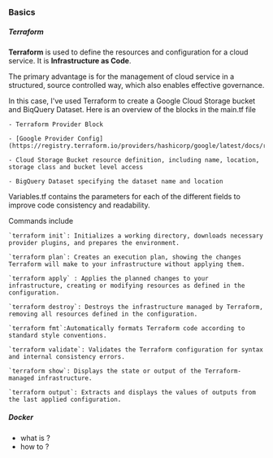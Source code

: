 ### Basics 

##### Terraform 

**Terraform** is used to define the resources and configuration for a cloud service. It is **Infrastructure as Code**.

The primary advantage is for the management of cloud service in a structured, source controlled way, which also enables effective governance.

In this case, I've used Terraform to create a Google Cloud Storage bucket and BiqQuery Dataset. Here is an overview of the blocks in the main.tf file 

    - Terraform Provider Block 

    - [Google Provider Config](https://registry.terraform.io/providers/hashicorp/google/latest/docs/resources/storage_bucket)

    - Cloud Storage Bucket resource definition, including name, location,  storage class and bucket level access

    - BigQuery Dataset specifying the dataset name and location

Variables.tf contains the parameters for each of the different fields to improve code consistency and readability.

Commands include 

    `terraform init`: Initializes a working directory, downloads necessary provider plugins, and prepares the environment.

    `terraform plan`: Creates an execution plan, showing the changes Terraform will make to your infrastructure without applying them.

    `terraform apply` : Applies the planned changes to your infrastructure, creating or modifying resources as defined in the configuration.

    `terraform destroy`: Destroys the infrastructure managed by Terraform, removing all resources defined in the configuration.

    `terraform fmt`:Automatically formats Terraform code according to standard style conventions.

    `terraform validate`: Validates the Terraform configuration for syntax and internal consistency errors.

    `terraform show`: Displays the state or output of the Terraform-managed infrastructure.

    `terraform output`: Extracts and displays the values of outputs from the last applied configuration.


##### Docker 
- what is ? 
- how to ? 